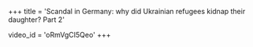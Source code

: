 +++
title = 'Scandal in Germany: why did Ukrainian refugees kidnap their daughter? Part 2'

video_id = 'oRmVgCI5Qeo'
+++





